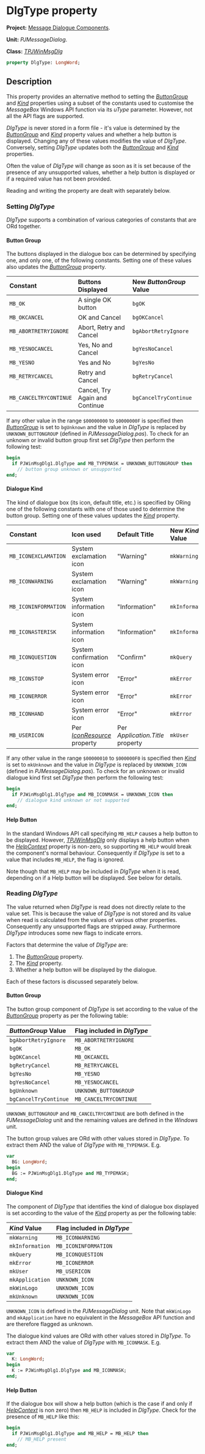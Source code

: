 # DlgType property #

**Project:** [Message Dialogue Components](MessageDialogComponents.md).

**Unit:** _PJMessageDialog_.

**Class:** _[TPJWinMsgDlg](TPJWinMsgDlg.md)_

```pascal
property DlgType: LongWord;
```

## Description ##

This property provides an alternative method to setting the _[ButtonGroup](TPJWinMsgDlgButtonGroup.md)_ and _[Kind](TPJWinMsgDlgKind.md)_ properties using a subset of the constants used to customise the _MessageBox_ Windows API function via its _uType_ parameter. However, not all the API flags are supported.

_DlgType_ is never stored in a form file - it's value is determined by the _[ButtonGroup](TPJWinMsgDlgButtonGroup.md)_ and _[Kind](TPJWinMsgDlgKind.md)_ property values and whether a help button is displayed. Changing any of these values modifies the value of _DlgType_. Conversely, setting _DlgType_ updates both the _[ButtonGroup](TPJWinMsgDlgButtonGroup.md)_ and _[Kind](TPJWinMsgDlgKind.md)_ properties.

Often the value of _DlgType_ will change as soon as it is set because of the presence of any unsupported values, whether a help button is displayed or if a required value has not been provided.

Reading and writing the property are dealt with separately below.

### Setting _DlgType_ ###

_DlgType_ supports a combination of various categories of constants that are ORd together.

#### Button Group ####

The buttons displayed in the dialogue box can be determined by specifying one, and only one, of the following constants. Setting one of these values also updates the _[ButtonGroup](TPJWinMsgDlgButtonGroup.md)_ property.

| **Constant** | **Buttons Displayed** | **New _ButtonGroup_ Value** |
|:-------------|:----------------------|:----------------------------|
| `MB_OK` | A single OK button | `bgOK` |
| `MB_OKCANCEL` | OK and Cancel | `bgOKCancel` |
| `MB_ABORTRETRYIGNORE` | Abort, Retry and Cancel | `bgAbortRetryIgnore` |
| `MB_YESNOCANCEL` | Yes, No and Cancel | `bgYesNoCancel` |
| `MB_YESNO` | Yes and No | `bgYesNo` |
| `MB_RETRYCANCEL` | Retry and Cancel | `bgRetryCancel` |
| `MB_CANCELTRYCONTINUE` | Cancel, Try Again and Continue | `bgCancelTryContinue` |

If any other value in the range `$00000000` to `$0000000F` is specified then _[ButtonGroup](TPJWinMsgDlgButtonGroup.md)_ is set to `bgUnknown` and the value in _DlgType_ is replaced by `UNKNOWN_BUTTONGROUP` (defined in _PJMessageDialog.pas_). To check for an unknown or invalid button group first set _DlgType_ then perform the following test:

```pascal
begin
  if PJWinMsgDlg1.DlgType and MB_TYPEMASK = UNKNOWN_BUTTONGROUP then
    // button group unknown or unsupported
end;
```

#### Dialogue Kind ####

The kind of dialogue box (its icon, default title, etc.) is specified by ORing one of the following constants with one of those used to determine the button group. Setting one of these values updates the _[Kind](TPJWinMsgDlgKind.md)_ property.

| **Constant** | **Icon used** | **Default Title** | **New _Kind_ Value** |
|:-------------|:--------------|:------------------|:---------------------|
| `MB_ICONEXCLAMATION` | System exclamation icon | "Warning" | `mkWarning` |
| `MB_ICONWARNING` | System exclamation icon | "Warning" | `mkWarning` |
| `MB_ICONINFORMATION` | System information icon | "Information" | `mkInformation` |
| `MB_ICONASTERISK` | System information icon | "Information" | `mkInformation` |
| `MB_ICONQUESTION` | System confirmation icon | "Confirm" | `mkQuery` |
| `MB_ICONSTOP` | System error icon | "Error" | `mkError` |
| `MB_ICONERROR` | System error icon | "Error" | `mkError` |
| `MB_ICONHAND` | System error icon | "Error" | `mkError` |
| `MB_USERICON` | Per _[IconResource](TPJWinMsgDlgIconResource.md)_ property | Per _Application.Title_ property | `mkUser` |

If any other value in the range `$00000010` to `$000000F0` is specified then _[Kind](TPJWinMsgDlgKind.md)_ is set to `mkUnknown` and the value in _DlgType_ is replaced by `UNKNOWN_ICON` (defined in _PJMessageDialog.pas_). To check for an unknown or invalid dialogue kind first set _DlgType_ then perform the following test:

```pascal
begin
  if PJWinMsgDlg1.DlgType and MB_ICONMASK = UNKNOWN_ICON then
    // dialogue kind unknown or not supported
end;
```

#### Help Button ####

In the standard Windows API call specifying `MB_HELP` causes a help button to be displayed. However, _[TPJWinMsgDlg](TPJWinMsgDlg.md)_ only displays a help button when the _[HelpContext](TPJWinMsgDlgHelpContext.md)_ property is non-zero, so supporting `MB_HELP` would break the component's normal behaviour. Consequently if _DlgType_ is set to a value that includes `MB_HELP`, the flag is ignored.

Note though that `MB_HELP` may be included in _DlgType_ when it is read, depending on if a Help button will be displayed. See below for details.

### Reading _DlgType_ ###

The value returned when _DlgType_ is read does not directly relate to the value set. This is because the value of _DlgType_ is not stored and its value when read is calculated from the values of various other properties. Consequently any unsupported flags are stripped away. Furthermore _DlgType_ introduces some new flags to indicate errors.

Factors that determine the value of _DlgType_ are:

  1. The _[ButtonGroup](TPJWinMsgDlgButtonGroup.md)_ property.
  1. The _[Kind](TPJWinMsgDlgKind.md)_ property.
  1. Whether a help button will be displayed by the dialogue.

Each of these factors is discussed separately below.

#### Button Group ####

The button group component of _DlgType_ is set according to the value of the _[ButtonGroup](TPJWinMsgDlgButtonGroup.md)_ property as per the following table:

| **_ButtonGroup_ Value** | **Flag included in _DlgType_** |
|:------------------------|:-------------------------------|
| `bgAbortRetryIgnore` | `MB_ABORTRETRYIGNORE` |
| `bgOK` | `MB_OK` |
| `bgOKCancel` | `MB_OKCANCEL` |
| `bgRetryCancel` | `MB_RETRYCANCEL` |
| `bgYesNo` | `MB_YESNO` |
| `bgYesNoCancel` | `MB_YESNOCANCEL` |
| `bgUnknown` | `UNKNOWN_BUTTONGROUP` |
| `bgCancelTryContinue` | `MB_CANCELTRYCONTINUE` |

`UNKNOWN_BUTTONGROUP` and `MB_CANCELTRYCONTINUE` are both defined in the _PJMessageDialog_ unit and the remaining values are defined in the _Windows_ unit.

The button group values are ORd with other values stored in _DlgType_. To extract them AND the value of _DlgType_ with `MB_TYPEMASK`. E.g.

```pascal
var
  BG: LongWord;
begin
  BG := PJWinMsgDlg1.DlgType and MB_TYPEMASK;
end;
```

#### Dialogue Kind ####

The component of _DlgType_ that identifies the kind of dialogue box displayed is set according to the value of the _[Kind](TPJWinMsgDlgKind.md)_ property as per the following table:

| **_Kind_ Value** | **Flag included in _DlgType_** |
|:-----------------|:-------------------------------|
| `mkWarning` | `MB_ICONWARNING` |
| `mkInformation` | `MB_ICONINFORMATION` |
| `mkQuery` | `MB_ICONQUESTION` |
| `mkError` | `MB_ICONERROR` |
| `mkUser` | `MB_USERICON` |
| `mkApplication` | `UNKNOWN_ICON` |
| `mkWinLogo` | `UNKNOWN_ICON` |
| `mkUnknown` | `UNKNOWN_ICON` |

`UNKNOWN_ICON` is defined in the _PJMessageDialog_ unit. Note that `mkWinLogo` and `mkApplication` have no equivalent in the _MessageBox_ API function and are therefore flagged as unknown.

The dialogue kind values are ORd with other values stored in _DlgType_. To extract them AND the value of _DlgType_ with `MB_ICONMASK`. E.g.

```pascal
var
  K: LongWord;
begin
  K := PJWinMsgDlg1.DlgType and MB_ICONMASK;
end;
```

#### Help Button ####

If the dialogue box will show a help button (which is the case if and only if _[HelpContext](TPJWinMsgDlgHelpContext.md)_ is non zero) then `MB_HELP` is included in _DlgType_. Check for the presence of `MB_HELP` like this:

```pascal
begin
  if PJWinMsgDlg1.DlgType and MB_HELP = MB_HELP then
    // MB_HELP present
end;
```